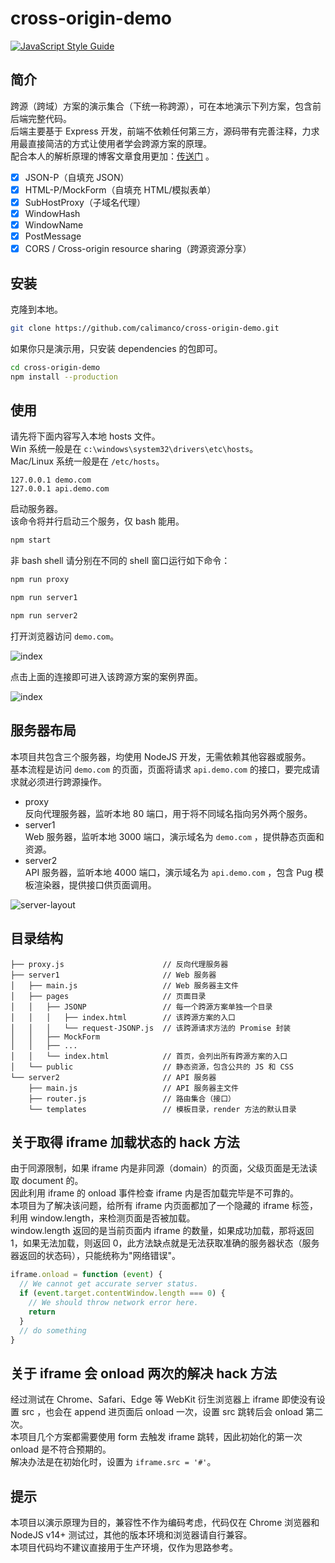 # cross-origin-demo

[![JavaScript Style Guide](https://img.shields.io/badge/code_style-standard-brightgreen.svg)](https://standardjs.com)

## 简介

跨源（跨域）方案的演示集合（下统一称跨源），可在本地演示下列方案，包含前后端完整代码。  
后端主要基于 Express 开发，前端不依赖任何第三方，源码带有完善注释，力求用最直接简洁的方式让使用者学会跨源方案的原理。  
配合本人的解析原理的博客文章食用更加：[传送门](https://segmentfault.com/a/1190000040070036) 。

- [x] JSON-P（自填充 JSON）
- [x] HTML-P/MockForm（自填充 HTML/模拟表单）
- [x] SubHostProxy（子域名代理）
- [x] WindowHash
- [x] WindowName
- [x] PostMessage
- [x] CORS / Cross-origin resource sharing（跨源资源分享）

## 安装

克隆到本地。

```bash
git clone https://github.com/calimanco/cross-origin-demo.git
```

如果你只是演示用，只安装 dependencies 的包即可。

```bash
cd cross-origin-demo
npm install --production
```

## 使用

请先将下面内容写入本地 hosts 文件。  
Win 系统一般是在 `c:\windows\system32\drivers\etc\hosts`。  
Mac/Linux 系统一般是在 `/etc/hosts`。

```text
127.0.0.1 demo.com
127.0.0.1 api.demo.com
```

启动服务器。  
该命令将并行启动三个服务，仅 bash 能用。

```bash
npm start
```

非 bash shell 请分别在不同的 shell 窗口运行如下命令：

```bash
npm run proxy
```
```bash
npm run server1
```
```bash
npm run server2
```

打开浏览器访问 `demo.com`。

![index](https://calimanco.github.io/cross-origin-demo/index.png)

点击上面的连接即可进入该跨源方案的案例界面。

![index](https://calimanco.github.io/cross-origin-demo/page.png)

## 服务器布局

本项目共包含三个服务器，均使用 NodeJS 开发，无需依赖其他容器或服务。  
基本流程是访问 `demo.com` 的页面，页面将请求 `api.demo.com` 的接口，要完成请求就必须进行跨源操作。

- proxy  
  反向代理服务器，监听本地 80 端口，用于将不同域名指向另外两个服务。
- server1  
  Web 服务器，监听本地 3000 端口，演示域名为 `demo.com` ，提供静态页面和资源。
- server2  
  API 服务器，监听本地 4000 端口，演示域名为 `api.demo.com` ，包含 Pug 模板渲染器，提供接口供页面调用。

![server-layout](https://calimanco.github.io/cross-origin-demo/server-layout.png)

## 目录结构

```text
├── proxy.js                      // 反向代理服务器
├── server1                       // Web 服务器
│   ├── main.js                   // Web 服务器主文件
│   ├── pages                     // 页面目录
│   │   ├── JSONP                 // 每一个跨源方案单独一个目录
│   │   │   ├── index.html        // 该跨源方案的入口
│   │   │   └── request-JSONP.js  // 该跨源请求方法的 Promise 封装
│   │   ├── MockForm
│   │   ├── ...
│   │   └── index.html            // 首页，会列出所有跨源方案的入口
│   └── public                    // 静态资源，包含公共的 JS 和 CSS
└── server2                       // API 服务器
    ├── main.js                   // API 服务器主文件
    ├── router.js                 // 路由集合（接口）
    └── templates                 // 模板目录，render 方法的默认目录
```

## 关于取得 iframe 加载状态的 hack 方法

由于同源限制，如果 iframe 内是非同源（domain）的页面，父级页面是无法读取 document 的。  
因此利用 iframe 的 onload 事件检查 iframe 内是否加载完毕是不可靠的。  
本项目为了解决该问题，给所有 iframe 内页面都加了一个隐藏的 iframe 标签，利用 window.length，来检测页面是否被加载。  
window.length 返回的是当前页面内 iframe 的数量，如果成功加载，那将返回 1，如果无法加载，则返回 0，此方法缺点就是无法获取准确的服务器状态（服务器返回的状态码），只能统称为"网络错误"。

```javascript
iframe.onload = function (event) {
  // We cannot get accurate server status.
  if (event.target.contentWindow.length === 0) {
    // We should throw network error here.
    return
  }
  // do something
}
```

## 关于 iframe 会 onload 两次的解决 hack 方法

经过测试在 Chrome、Safari、Edge 等 WebKit 衍生浏览器上 iframe 即使没有设置 src ，也会在 append 进页面后 onload 一次，设置 src 跳转后会 onload 第二次。  
本项目几个方案都需要使用 form 去触发 iframe 跳转，因此初始化的第一次 onload 是不符合预期的。  
解决办法是在初始化时，设置为 `iframe.src = '#'`。

## 提示

本项目以演示原理为目的，兼容性不作为编码考虑，代码仅在 Chrome 浏览器和 NodeJS v14+ 测试过，其他的版本环境和浏览器请自行兼容。  
本项目代码均不建议直接用于生产环境，仅作为思路参考。
